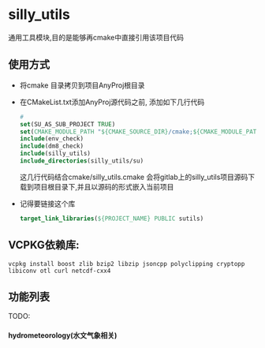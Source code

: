 # silly_utils

通用工具模块,目的是能够再cmake中直接引用该项目代码



## 使用方式

+ 将cmake 目录拷贝到项目AnyProj根目录

+ 在CMakeList.txt添加AnyProj源代码之前, 添加如下几行代码

  ```cmake
  # 
  set(SU_AS_SUB_PROJECT TRUE)
  set(CMAKE_MODULE_PATH "${CMAKE_SOURCE_DIR}/cmake;${CMAKE_MODULE_PATH}")
  include(env_check)
  include(dm8_check)
  include(silly_utils)
  include_directories(silly_utils/su)
  ```

  这几行代码结合cmake/silly_utils.cmake 会将gitlab上的silly_utils项目源码下载到项目根目录下,并且以源码的形式嵌入当前项目

+ 记得要链接这个库

  ```cmake
  target_link_libraries(${PROJECT_NAME} PUBLIC sutils)
  ```

  

## VCPKG依赖库:

```
vcpkg install boost zlib bzip2 libzip jsoncpp polyclipping cryptopp libiconv otl curl netcdf-cxx4
```



## 功能列表

TODO:

#### hydrometeorology(水文气象相关)

